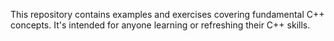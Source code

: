 This repository contains examples and exercises covering fundamental C++ concepts. It's intended for anyone learning or refreshing their C++ skills.
